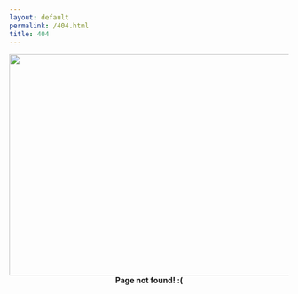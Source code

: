 ```yaml
---
layout: default
permalink: /404.html
title: 404
---
```


<center>
<img width="600px" height="400px" src="https://user-images.githubusercontent.com/17731587/167819872-0cef8864-53d8-4347-8816-ab6ea23ef6b7.png">
<br>
<strong>
Page not found! :(
</strong>
</center>
<br>
<br>
<br>
<br>
<br>
